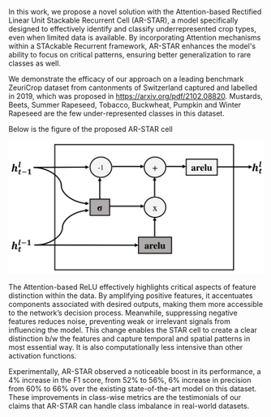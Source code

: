 In this work, we propose a novel solution with the Attention-based Rectified Linear Unit Stackable Recurrent Cell (AR-STAR), a model specifically designed to effectively identify and classify underrepresented crop types, even when limited data is available. By incorporating Attention mechanisms within a STAckable Recurrent framework, AR-STAR enhances the model's ability to focus on critical patterns, ensuring better generalization to rare classes as well.

We demonstrate the efficacy of our approach on a leading benchmark ZeuriCrop dataset from cantonments of Switzerland captured and labelled in 2019, which was proposed in https://arxiv.org/pdf/2102.08820. Mustards, Beets, Summer Rapeseed, Tobacco, Buckwheat, Pumpkin and Winter Rapeseed are the few under-represented classes in this dataset.

Below is the figure of the proposed AR-STAR cell

![Image Description](https://github.com/kulvanth5/AR-STAR/blob/main/arelu/arelu%20ms%20convSTAR/imgs/ar-star.png)

The Attention-based ReLU effectively highlights critical aspects of feature distinction within the data. By amplifying positive features, it accentuates components associated with desired outputs, making them more accessible to the network’s decision process. Meanwhile, suppressing negative features reduces noise, preventing weak or irrelevant signals from influencing the model. This change enables the STAR cell to create a clear distinction b/w the features and  capture temporal and spatial patterns in most essential way. It is also computationally less intensive than other activation functions.

Experimentally, AR-STAR observed a noticeable boost in its performance, a 4% increase in the F1 score, from 52% to 56%, 6% increase in precision from 60% to 66% over the existing state-of-the-art model on this dataset. These improvements in class-wise metrics are the testimonials of our claims that AR-STAR can handle class imbalance in real-world datasets.
